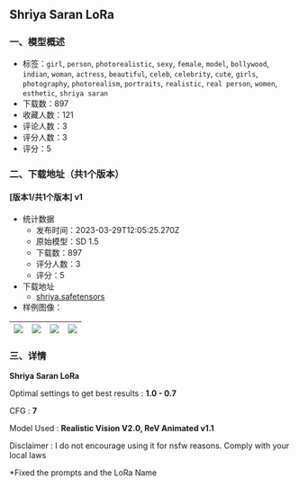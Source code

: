 ## Shriya Saran LoRa
### 一、模型概述

- 标签：`girl`, `person`, `photorealistic`, `sexy`, `female`, `model`, `bollywood`, `indian`, `woman`, `actress`, `beautiful`, `celeb`, `celebrity`, `cute`, `girls`, `photography`, `photorealism`, `portraits`, `realistic`, `real person`, `women`, `esthetic`, `shriya saran`
- 下载数：897
- 收藏人数：121
- 评论人数：3
- 评分人数：3
- 评分：5

### 二、下载地址（共1个版本）

#### [版本1/共1个版本] v1

- 统计数据
  - 发布时间：2023-03-29T12:05:25.270Z
  - 原始模型：SD 1.5
  - 下载数：897
  - 评分人数：3
  - 评分：5
- 下载地址
  - [shriya.safetensors](https://civitai.com/api/download/models/30937)
- 样例图像：

| <img src="https://image.civitai.com/xG1nkqKTMzGDvpLrqFT7WA/45369858-1f40-4d49-3a0f-fccc1d6ec700/width=450/354680.jpeg" /> | <img src="https://image.civitai.com/xG1nkqKTMzGDvpLrqFT7WA/ffa7ee67-67c2-4903-3c01-3f32729b1600/width=450/354679.jpeg" /> | <img src="https://image.civitai.com/xG1nkqKTMzGDvpLrqFT7WA/3d86eaff-0330-4077-30eb-2e8480dc5300/width=450/354678.jpeg" /> | <img src="https://image.civitai.com/xG1nkqKTMzGDvpLrqFT7WA/0c329b90-d06c-4dd0-c347-06d2645aff00/width=450/354677.jpeg" /> |
| ---- | ---- | ---- | ---- |


### 三、详情
<p><strong>Shriya Saran LoRa</strong></p><p>Optimal settings to get best results : <strong>1.0 - 0.7</strong></p><p>CFG : <strong>7</strong></p><p>Model Used : <strong>Realistic Vision V2.0, ReV Animated v1.1</strong></p><p>Disclaimer : I do not encourage using it for nsfw reasons. Comply with your local laws</p><p></p><p>*Fixed the prompts and the LoRa Name</p>
